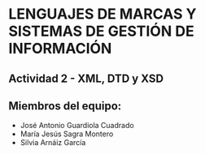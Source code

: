 # LENGUAJES DE MARCAS Y SISTEMAS DE GESTIÓN DE INFORMACIÓN
## Actividad 2 - XML, DTD y XSD

## Miembros del equipo:
- José Antonio Guardiola Cuadrado
- María Jesús Sagra Montero
- Silvia Arnáiz García
